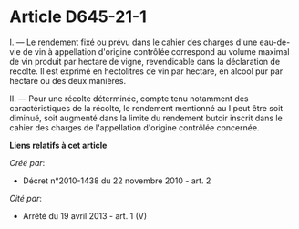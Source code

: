 # Article D645-21-1

I. ― Le rendement fixé ou prévu dans le cahier des charges d'une eau-de-vie de vin à appellation d'origine contrôlée
correspond au volume maximal de vin produit par hectare de vigne, revendicable dans la déclaration de récolte. Il est exprimé
en hectolitres de vin par hectare, en alcool pur par hectare ou des deux manières.

II. ― Pour une récolte déterminée, compte tenu notamment des caractéristiques de la récolte, le rendement mentionné au I peut
être soit diminué, soit augmenté dans la limite du rendement butoir inscrit dans le cahier des charges de l'appellation
d'origine contrôlée concernée.

**Liens relatifs à cet article**

_Créé par_:

  - Décret n°2010-1438 du 22 novembre 2010 - art. 2

_Cité par_:

  - Arrêté du 19 avril 2013 - art. 1 (V)
